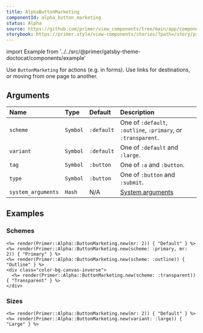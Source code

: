 ```yaml
---
title: AlphaButtonMarketing
componentId: alpha_button_marketing
status: Alpha
source: https://github.com/primer/view_components/tree/main/app/components/primer/button_marketing.rb
storybook: https://primer.style/view-components/stories/?path=/story/primer-alpha-button-marketing-component
---
```


import Example from '../../src/@primer/gatsby-theme-doctocat/components/example'

<!-- Warning: AUTO-GENERATED file, do not edit. Add code comments to your Ruby instead <3 -->

Use `ButtonMarketing` for actions (e.g. in forms). Use links for destinations, or moving from one page to another.

## Arguments

| Name | Type | Default | Description |
| :- | :- | :- | :- |
| `scheme` | `Symbol` | `:default` | One of `:default`, `:outline`, `:primary`, or `:transparent`. |
| `variant` | `Symbol` | `:default` | One of `:default` and `:large`. |
| `tag` | `Symbol` | `:button` | One of `:a` and `:button`. |
| `type` | `Symbol` | `:button` | One of `:button` and `:submit`. |
| `system_arguments` | `Hash` | N/A | [System arguments](/system-arguments) |

## Examples

### Schemes

<Example src="<button type='button' data-view-component='true' class='btn-mktg mr-2'>Default</button><button type='button' data-view-component='true' class='btn-mktg btn-primary-mktg mr-2'>Primary</button><button type='button' data-view-component='true' class='btn-mktg btn-outline-mktg'>Outline</button><div class='color-bg-canvas-inverse'>  <button type='button' data-view-component='true' class='btn-mktg btn-transparent'>Transparent</button></div>" />

```erb
<%= render(Primer::Alpha::ButtonMarketing.new(mr: 2)) { "Default" } %>
<%= render(Primer::Alpha::ButtonMarketing.new(scheme: :primary, mr: 2)) { "Primary" } %>
<%= render(Primer::Alpha::ButtonMarketing.new(scheme: :outline)) { "Outline" } %>
<div class="color-bg-canvas-inverse">
  <%= render(Primer::Alpha::ButtonMarketing.new(scheme: :transparent)) { "Transparent" } %>
</div>
```

### Sizes

<Example src="<button type='button' data-view-component='true' class='btn-mktg mr-2'>Default</button><button type='button' data-view-component='true' class='btn-mktg btn-large-mktg'>Large</button>" />

```erb
<%= render(Primer::Alpha::ButtonMarketing.new(mr: 2)) { "Default" } %>
<%= render(Primer::Alpha::ButtonMarketing.new(variant: :large)) { "Large" } %>
```
